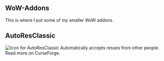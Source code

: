 ## WoW-Addons
This is where I put some of my smaller WoW addons.

## AutoResClassic
![Icon for AutoResClassic](https://github.com/techiew/WoW-Addons/blob/master/AutoResClassic/AutoResClassic%20icon.jpg)
Automatically accepts resses from other people. Read more on CurseForge.
